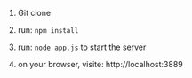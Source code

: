 1. Git clone

2. run: `npm install`

3. run: `node app.js` to start the server

4. on your browser, visite: http://localhost:3889

